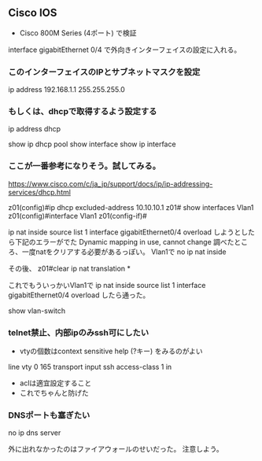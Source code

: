 ## Cisco IOS

- Cisco 800M Series (4ポート) で検証

interface gigabitEthernet 0/4
で外向きインターフェイスの設定に入れる。

### このインターフェイスのIPとサブネットマスクを設定
ip address 192.168.1.1 255.255.255.0

### もしくは、dhcpで取得するよう設定する
ip address dhcp

show ip dhcp pool
show interface
show ip interface


### ここが一番参考になりそう。試してみる。
https://www.cisco.com/c/ja_jp/support/docs/ip/ip-addressing-services/dhcp.html

z01(config)#ip dhcp excluded-address 10.10.10.1
z01# show interfaces Vlan1
z01(config)#interface Vlan1
z01(config-if)#



ip nat inside source list 1 interface gigabitEthernet0/4 overload
しようとしたら下記のエラーがでた
Dynamic mapping in use, cannot change
調べたところ、一度natをクリアする必要があるっぽい。
Vlan1で
no ip nat inside

その後、
z01#clear ip nat translation *

これでもういっかいVlan1で
ip nat inside source list 1 interface gigabitEthernet0/4 overload
したら通った。

show vlan-switch




### telnet禁止、内部ipのみssh可にしたい

- vtyの個数はcontext sensitive help (?キー) をみるのがよい

line vty 0 165
transport input ssh
access-class 1 in

- aclは適宜設定すること
- これでちゃんと防げた

### DNSポートも塞ぎたい
no ip dns server


外に出れなかったのはファイアウォールのせいだった。
注意しよう。

